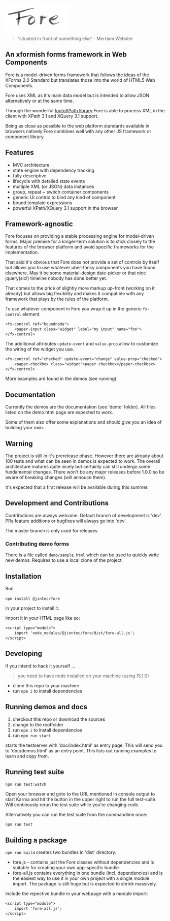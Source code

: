 
![logo](resources/images/light-200.png)

>'situated in front of something else' - Merriam Webster

## An xformish forms framework in Web Components

Fore is a model-driven forms framework that follows the ideas of the XForms 2.0
Standard but translates those into the world of HTML5 Web Components.

Fore uses XML as it's main data model but is intended to allow JSON alternatively or at the same time.

Through the wonderful [fontoXPath library](https://github.com/FontoXML/fontoxpath) Fore is able to process XML in the client with XPath 3.1 and 
XQuery 3.1 support.

Being as close as possible to the web platform standards available in browsers natively Fore combines well with any other 
JS framework or component library.

## Features

* MVC architecture 
* state engine with dependency tracking
* fully descriptive
* lifecycle with detailed state events
* multiple XML (or JSON) data instances
* group, repeat + switch container components
* generic UI control to bind any kind of component 
* bound template expressions
* powerful XPath/XQuery 3.1 support in the browser

## Framework-agnostic

Fore focuses on providing a stable processing engine for model-driven
forms. Major premise for a longer-term solution is to stick closely to the features
of the browser platform and avoid specific frameworks for the implementation.

That said it's obvious that Fore does not provide a set of controls
by itself but allows you to use whatever uber-fancy components you have
found elsewhere. May it be some material-design date-picker or 
that nice jquery(sic!) timeline nobody has done better yet. 

That comes to the price of slightly more markup up-front (working on it already)
but allows big flexibility and makes it compatible with any framework
that plays by the rules of the platform.

To use whatever component in Fore you wrap it up in the generic
`fx-control` element.

```
<fx-control ref="boundnode">
    <paper-input class="widget" label="my input" name="foo">
</fx-control>
```

The additional attributes `update-event` and `value-prop` allow to 
customize the wiring of the widget you use. 

```
<fx-control ref="checked" update-event="change" value-prop="checked">
    <paper-checkbox class="widget">paper checkbox</paper-checkbox>
</fx-control>
```

More examples are found in the demos (see running)

## Documentation

Currently the demos are the documentation (see 'demo' folder). All files listed on the demo.html page are expected to work.

Some of them also offer some explanations and should give you an idea of building your own.

## Warning

The project is still in it's prerelease phase. However there are already about 100 tests and what can be seen in demos is expected to work. The overall architecture matures quite nicely but certainly can still undergo some fundamental changes. There won't be any major releases before 1.0.0 so be aware of breaking changes (will annouce them). 

It's expected that a first release will be available during this summer.

## Development and Contributions

Contributions are always welcome. Default branch of development is 'dev'. PRs
feature additions or bugfixes will always go into 'dev'.

The master branch is only used for releases. 

### Contributing demo forms

There is a file called `demo/sample.html` which can be used to quickly write new demos. Requires to use a local clone of the project.


## Installation

Run

```npm install @jintec/fore```

in your project to install it.

Import it in your HTML page like so:

```
<script type="module">
    import 'node_modules/@jinntec/fore/dist/fore-all.js';
</script>
```

## Developing

If you intend to hack it yourself ...

> you need to have node installed on your machine (using 15.1.0)

* clone this repo to your machine
* run `npm i` to install dependencies


## Running demos and docs

1. checkout this repo or download the sources
1. change to the rootfolder
1. run `npm i` to install dependencies
1. run `npm run start`

starts the testserver with 'doc/index.html' as entry page. This will send you to 'doc/demos.html' as an
entry point. This lists out running examples to learn and copy from.

## Running test suite

`npm run test:watch`
 
Open your browser and goto to the URL mentioned in console output to start Karma and hit the button in the upper right to run the full test-suite. Will
continously rerun the test suite while you're changing code.

Alternatively you can run the test suite from the commandline once:
```
npm run test
```

## Building a package

```npm run build``` creates two bundles in 'dist' directory.

* fore.js - contains just the Fore classes without dependencies and is suitable for creating your own app-specific bundle
* fore-all.js contains everything in one bundle (incl. dependencies) and is the easiest way to use it in your own project with a single module import. 
The package is still huge but is expected to shrink massively.

Include the repective bundle in your webpage with a module import:
```
<script type="module">
    import 'fore-all.js';
</script>
```

